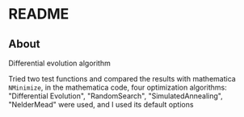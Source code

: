 # README

## About

Differential evolution algorithm

Tried two test functions and compared the results with mathematica `NMinimize`, in the mathematica code, four optimization algorithms: "Differential Evolution", "RandomSearch", "SimulatedAnnealing", "NelderMead" were used, and I used its default options
